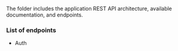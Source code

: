The folder includes the application REST API architecture, available documentation, and endpoints.

### List of endpoints
- Auth
